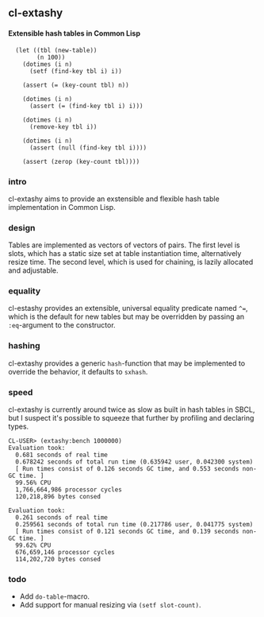 ## cl-extashy
#### Extensible hash tables in Common Lisp

```
  (let ((tbl (new-table))
        (n 100))
    (dotimes (i n)
      (setf (find-key tbl i) i))

    (assert (= (key-count tbl) n))

    (dotimes (i n)
      (assert (= (find-key tbl i) i)))

    (dotimes (i n)
      (remove-key tbl i))

    (dotimes (i n)
      (assert (null (find-key tbl i))))

    (assert (zerop (key-count tbl))))
```

### intro
cl-extashy aims to provide an exstensible and flexible hash table implementation in Common Lisp.

### design
Tables are implemented as vectors of vectors of pairs.
The first level is slots, which has a static size set at table instantiation time, alternatively resize time.
The second level, which is used for chaining, is lazily allocated and adjustable.

### equality
cl-estashy provides an extensible, universal equality predicate named `^=`, which is the default for new tables but may be overridden by passing an `:eq`-argument to the constructor.

### hashing
cl-extashy provides a generic `hash`-function that may be implemented to override the behavior, it defaults to `sxhash`.

### speed
cl-extashy is currently around twice as slow as built in hash tables in SBCL, but I suspect it's possible to squeeze that further by profiling and declaring types.

```
CL-USER> (extashy:bench 1000000)
Evaluation took:
  0.681 seconds of real time
  0.678242 seconds of total run time (0.635942 user, 0.042300 system)
  [ Run times consist of 0.126 seconds GC time, and 0.553 seconds non-GC time. ]
  99.56% CPU
  1,766,664,986 processor cycles
  120,218,896 bytes consed
  
Evaluation took:
  0.261 seconds of real time
  0.259561 seconds of total run time (0.217786 user, 0.041775 system)
  [ Run times consist of 0.121 seconds GC time, and 0.139 seconds non-GC time. ]
  99.62% CPU
  676,659,146 processor cycles
  114,202,720 bytes consed
```

### todo
- Add `do-table`-macro.
- Add support for manual resizing via `(setf slot-count)`.